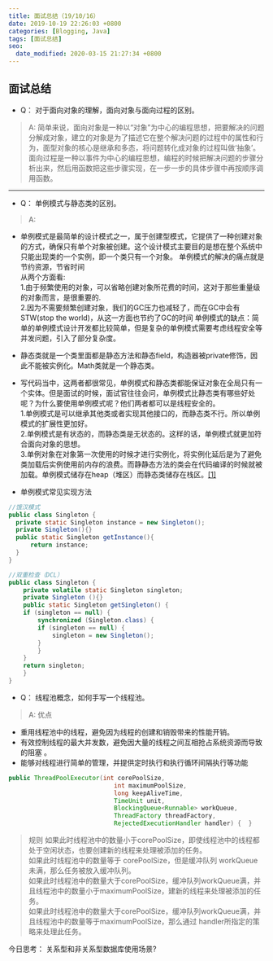 ```yaml
---
title: 面试总结（19/10/16）
date: 2019-10-19 22:26:03 +0800
categories: [Blogging, Java]
tags: [面试总结]
seo:
  date_modified: 2020-03-15 21:27:34 +0800
---
```


## 面试总结

* Q： 对于面向对象的理解，面向对象与面向过程的区别。

> A: 简单来说，面向对象是一种以“对象”为中心的编程思想，把要解决的问题分解成对象，建立的对象是为了描述它在整个解决问题的过程中的属性和行为，面型对象的核心是继承和多态，将问题转化成对象的过程叫做‘抽象’。  
面向过程是一种以事件为中心的编程思想，编程的时候把解决问题的步骤分析出来，然后用函数把这些步骤实现，在一步一步的具体步骤中再按顺序调用函数。

---
* Q： 单例模式与静态类的区别。

>A:  
* 单例模式是最简单的设计模式之一，属于创建型模式，它提供了一种创建对象的方式，确保只有单个对象被创建。这个设计模式主要目的是想在整个系统中只能出现类的一个实例，即一个类只有一个对象。
单例模式的解决的痛点就是节约资源，节省时间  
从两个方面看:  
1.由于频繁使用的对象，可以省略创建对象所花费的时间，这对于那些重量级的对象而言，是很重要的.  
2.因为不需要频繁创建对象，我们的GC压力也减轻了，而在GC中会有STW(stop the world)，从这一方面也节约了GC的时间
单例模式的缺点：简单的单例模式设计开发都比较简单，但是复杂的单例模式需要考虑线程安全等并发问题，引入了部分复杂度。  
* 静态类就是一个类里面都是静态方法和静态field，构造器被private修饰，因此不能被实例化。Math类就是一个静态类。  
* 写代码当中，这两者都很常见，单例模式和静态类都能保证对象在全局只有一个实体。但是面试的时候，面试官往往会问，单例模式比静态类有哪些好处呢？为什么要使用单例模式呢？他们两者都可以是线程安全的。  
1.单例模式是可以继承其他类或者实现其他接口的，而静态类不行。所以单例模式的扩展性更加好。  
2.单例模式是有状态的，而静态类是无状态的。这样的话，单例模式就更加符合面向对象的思想。  
3.单例对象在对象第一次使用的时候才进行实例化，将实例化延后是为了避免类加载后实例使用前内存的浪费。而静静态方法的类会在代码编译的时候就被加载。单例模式储存在heap（堆区）而静态类储存在栈区。[[1]](https://blog.csdn.net/laibowon/article/details/91050133)

* 单例模式常见实现方法  

```java
//饿汉模式
public class Singleton {
  private static Singleton instance = new Singleton();
  private Singleton(){}
  public static Singleton getInstance(){
      return instance;
  }
}
```

```java
//双重检查（DCL）
public class Singleton {  
    private volatile static Singleton singleton;  
    private Singleton (){}  
    public static Singleton getSingleton() {  
    if (singleton == null) {  
        synchronized (Singleton.class) {  
        if (singleton == null) {  
            singleton = new Singleton();  
        }  
        }  
    }  
    return singleton;  
    }  
}  
```


* Q： 线程池概念，如何手写一个线程池。
>A: 优点
  * 重用线程池中的线程，避免因为线程的创建和销毁带来的性能开销。
  * 有效控制线程的最大并发数，避免因大量的线程之间互相抢占系统资源而导致的阻塞 。
  * 能够对线程进行简单的管理，并提供定时执行和执行循环间隔执行等功能  

```java
public ThreadPoolExecutor(int corePoolSize,
                             int maximumPoolSize,
                             long keepAliveTime,
                             TimeUnit unit,
                             BlockingQueue<Runnable> workQueue,
                             ThreadFactory threadFactory,
                             RejectedExecutionHandler handler) {  }

```
> 规则
如果此时线程池中的数量小于corePoolSize，即使线程池中的线程都处于空闲状态，也要创建新的线程来处理被添加的任务。   
如果此时线程池中的数量等于 corePoolSize，但是缓冲队列 workQueue未满，那么任务被放入缓冲队列。  
如果此时线程池中的数量大于corePoolSize，缓冲队列workQueue满，并且线程池中的数量小于maximumPoolSize，建新的线程来处理被添加的任务。  
如果此时线程池中的数量大于corePoolSize，缓冲队列workQueue满，并且线程池中的数量等于maximumPoolSize，那么通过 handler所指定的策略来处理此任务。


今日思考： 关系型和非关系型数据库使用场景?
